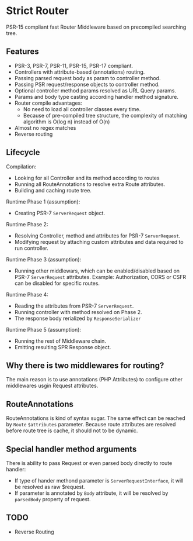 # Strict Router

PSR-15 compliant fast Router Middleware based on precompiled searching tree.

## Features
- PSR-3, PSR-7, PSR-11, PSR-15, PSR-17 compliant.
- Controllers with attribute-based (annotations) routing.
- Passing parsed request body as param to controller method.
- Passing PSR request/response objects to controller method.
- Optional controller method params resolved as URL Query params.
- Params and body type casting according handler method signature.
- Router compile advantages:
  - No need to load all controller classes every time.
  - Because of pre-compiled tree structure, the complexity of matching algorithm is O(log n) instead of O(n)
- Almost no regex matches
- Reverse routing

## Lifecycle

Compilation:
- Looking for all Controller and its method according to routes
- Running all RouteAnnotations to resolve extra Route attributes.
- Building and caching route tree.

Runtime Phase 1 (assumption):
- Creating PSR-7 `ServerRequest` object.

Runtime Phase 2:
- Resolving Controller, method and attributes for PSR-7 `ServerRequest`.
- Modifying request by attaching custom attributes and data required to run controller.

Runtime Phase 3 (assumption):
- Running other middlewars, which can be enabled/disabled based on PSR-7 `ServerRequest` attributes.
  Example: Authorization, CORS or CSFR can be disabled for specific routes.

Runtime Phase 4:
- Reading the attributes from PSR-7 `ServerRequest`.
- Running controller with method resolved on Phase 2.
- The response body rerialized by `ResponseSerializer`

Runtime Phase 5 (assumption):
- Running the rest of Middleware chain.
- Emitting resulting SPR Response object.

## Why there is two middlewares for routing?

The main reason is to use annotations (PHP Attributes) to configure other middlewares usgin Request attributes.

## RouteAnnotations

RouteAnnotations is kind of syntax sugar. The same effect can be reached by `Route` `$attributes` parameter.
Because route attributes are resolved before route tree is cache, it should not to be dynamic.

## Special handler method arguments

There is ability to pass Request or even parsed body directly to route handler:

- If type of hander methond parameter is `ServerRequestInterface`, it will be resolved as raw $request.
- If parameter is annotated by `Body` attribute, it will be resolved by `parsedBody` property of request.

## TODO

- Reverse Routing
